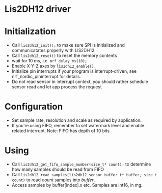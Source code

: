 # Lis2DH12 driver

# Initialization
 * Call `lis2dh12_init();` to make sure SPI is initialized and communicatates properly with LIS2DH12.
 * Call `lis2dh12_reset()` to reset the memory contents
 * wait for 10 ms, i.e. `nrf_delay_ms(10);`
 * Enable X-Y-Z axes by `lis2dh12_enable();`
 * Initialize pin interrupts if your program is interrupt-driven, see nrf_nordic_pininterrupt for details.
 * Do not read sensor in interrupt context, you should rather schedule sensor read and let app process the request

# Configuration
 * Set sample rate, resolution and scale as required by application.
 * If you're using FIFO, remember to set watermark level and enable related interrupt. Note: FIFO has depth of 10 bits

# Using
 * Call `lis2dh12_get_fifo_sample_number(size_t* count);` to determine how many samples should be read from FIFO
 * Call `lis2dh12_read_samples(lis2dh12_sensor_buffer_t* buffer, size_t count)` to read _count_ samples into _buffer_.
 * Access samples by buffer[index].x etc. Samples are int16, in mg.
 
